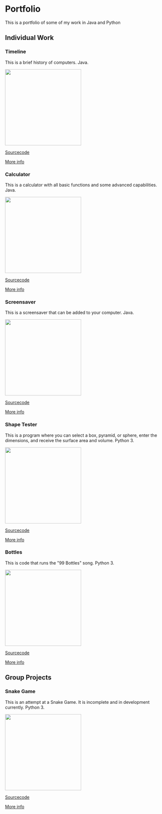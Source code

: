 

# Portfolio
This is a portfolio of some of my work in Java and Python

## Individual Work

### Timeline
This is a brief history of computers. Java.

<img src = "https://Cosmaniac.github.io/Portfolio_2017-2018/Timeline/Timeline.png" width = "250"/>

[Sourcecode](https://Cosmaniac.github.io/Portfolio_2017-2018/Timeline/Markdown)

[More info](https://Cosmaniac.github.io/Portfolio_2017-2018/Timeline)

### Calculator
This is a calculator with all basic functions and some advanced capabilities. Java.

<img src = "https://Cosmaniac.github.io/Portfolio_2017-2018/Calc.png" width = "250"/>

[Sourcecode](https://Cosmaniac.github.io/Portfolio_2017-2018/Calculator/Markdown)

[More info](https://Cosmaniac.github.io/Portfolio_2017-2018/Calculator)

### Screensaver
This is a screensaver that can be added to your computer. Java.

<img src = "https://Cosmaniac.github.io/Portfolio_2017-2018/Screensaver/Screensaver.png" width = "250"/>

[Sourcecode](https://Cosmaniac.github.io/Portfolio_2017-2018/Screensaver/Markdown)

[More info](https://Cosmaniac.github.io/Portfolio_2017-2018/Screensaver)

### Shape Tester
This is a program where you can select a box, pyramid, or sphere, enter the dimensions, and receive the surface area and volume. Python 3.

<img src = "https://Cosmaniac.github.io/Portfolio_2017-2018/ShapeTester/ShapeTester.png" width = "250"/>

[Sourcecode](https://Cosmaniac.github.io/Portfolio_2017-2018/ShapeTester/Markdown)

[More info](https://Cosmaniac.github.io/Portfolio_2017-2018/ShapeTester)

### Bottles
This is code that runs the "99 Bottles" song. Python 3.

<img src = "https://Cosmaniac.github.io/Portfolio_2017-2018/Bottles/Bottles.png" width = "250"/>

[Sourcecode](https://Cosmaniac.github.io/Portfolio_2017-2018/Bottles/Markdown)

[More info](https://Cosmaniac.github.io/Portfolio_2017-2018/Bottles)


## Group Projects

### Snake Game
This is an attempt at a Snake Game. It is incomplete and in development currently. Python 3.

<img src = "https://Cosmaniac.github.io/Portfolio_2017-2018/SnakeGame/SnakeGame.png" width = "250"/>

[Sourcecode](https://Cosmaniac.github.io/Portfolio_2017-2018/SnakeGame/Markdown)

[More info](https://Cosmaniac.github.io/Portfolio_2017-2018/SnakeGame)

